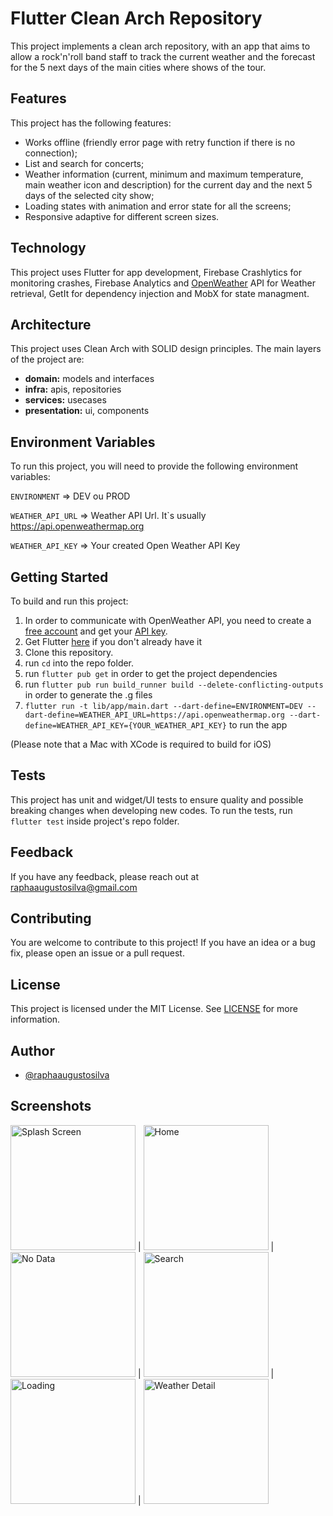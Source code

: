 # Flutter Clean Arch Repository

This project implements a clean arch repository, with an app that aims to allow a rock'n'roll band staff to track the current weather and the forecast for the 5 next days of the main cities where shows of the tour.


## Features
This project has the following features:
- Works offline (friendly error page with retry function if there is no connection);
- List and search for concerts;
- Weather information (current, minimum and maximum temperature, main weather icon and description) for the current day and the next 5 days of the selected city show;
- Loading states with animation and error state for all the screens;
- Responsive adaptive for different screen sizes.

## Technology
This project uses Flutter for app development, Firebase Crashlytics for monitoring crashes, Firebase Analytics and [OpenWeather](https://openweathermap.org) API for Weather retrieval, GetIt for dependency injection and MobX for state managment.

## Architecture
This project uses Clean Arch with SOLID design principles. The main layers of the project are: 
* **domain:** models and interfaces
* **infra:** apis, repositories
* **services:** usecases
* **presentation:** ui, components

## Environment Variables

To run this project, you will need to provide the following environment variables:

`ENVIRONMENT` => DEV ou PROD

`WEATHER_API_URL` => Weather API Url. It`s usually https://api.openweathermap.org

`WEATHER_API_KEY` => Your created Open Weather API Key


## Getting Started
To build and run this project:
1. In order to communicate with OpenWeather API, you need to create a [free account](https://home.openweathermap.org/users/sign_up) and get your [API key](https://home.openweathermap.org/api_keys).
2. Get Flutter [here](https://flutter.dev) if you don't already have it
3. Clone this repository.
4. run `cd` into the repo folder.
5. run `flutter pub get` in order to get the project dependencies
6. run `flutter pub run build_runner build --delete-conflicting-outputs` in order to generate the .g files
7. `flutter run -t lib/app/main.dart --dart-define=ENVIRONMENT=DEV --dart-define=WEATHER_API_URL=https://api.openweathermap.org --dart-define=WEATHER_API_KEY={YOUR_WEATHER_API_KEY}` to run the app

(Please note that a Mac with XCode is required to build for iOS)

## Tests

This project has unit and widget/UI tests to ensure quality and possible breaking changes when developing new codes.
To run the tests, run `flutter test` inside project's repo folder.


## Feedback

If you have any feedback, please reach out at raphaaugustosilva@gmail.com


## Contributing

You are welcome to contribute to this project! If you have an idea or a bug fix, please open an issue or a pull request.

## License

This project is licensed under the MIT License. See [LICENSE](https://choosealicense.com/licenses/mit/) for more information.


## Author

- [@raphaaugustosilva](https://www.github.com/raphaaugustosilva)


## Screenshots

<img src="https://firebasestorage.googleapis.com/v0/b/rapha-weather-forecast.appspot.com/o/screenshots%2F01.splash.PNG?alt=media&token=87c9e969-353d-4efd-8175-aa0966897e8d&_gl=1*16rs3rz*_ga*MTY5NzEwMzk2Ny4xNjk2MzgyMTM0*_ga_CW55HF8NVT*MTY5NzUwMjE5MC4xMi4xLjE2OTc1MDIzNzcuNjAuMC4w" alt="Splash Screen" width="200">  |  <img src="https://firebasestorage.googleapis.com/v0/b/rapha-weather-forecast.appspot.com/o/screenshots%2F02.home.PNG?alt=media&token=c3dcbc68-2466-4e19-b447-3a24ad6d813d&_gl=1*xp6358*_ga*MTY5NzEwMzk2Ny4xNjk2MzgyMTM0*_ga_CW55HF8NVT*MTY5NzUwMjE5MC4xMi4xLjE2OTc1MDI1OTkuNjAuMC4w" alt="Home" width="200">  |  <img src="https://firebasestorage.googleapis.com/v0/b/rapha-weather-forecast.appspot.com/o/screenshots%2F03.no_data.PNG?alt=media&token=19bfa5e2-4b80-4f86-8e2e-bc2cccf19599&_gl=1*qthimu*_ga*MTY5NzEwMzk2Ny4xNjk2MzgyMTM0*_ga_CW55HF8NVT*MTY5NzUwMjE5MC4xMi4xLjE2OTc1MDI2NDQuMTUuMC4w" alt="No Data" width="200">  |  <img src="https://firebasestorage.googleapis.com/v0/b/rapha-weather-forecast.appspot.com/o/screenshots%2F04.search.PNG?alt=media&token=1e0a191a-9b97-40b5-86a9-e5bdf66792ee&_gl=1*6gfxeg*_ga*MTY5NzEwMzk2Ny4xNjk2MzgyMTM0*_ga_CW55HF8NVT*MTY5NzUwMjE5MC4xMi4xLjE2OTc1MDI2NjQuNTguMC4w" alt="Search" width="200">  |  <img src="https://firebasestorage.googleapis.com/v0/b/rapha-weather-forecast.appspot.com/o/screenshots%2F05.loading.PNG?alt=media&token=c31ee80a-33e6-4425-b470-67e35c2b211a&_gl=1*1yozxqj*_ga*MTY5NzEwMzk2Ny4xNjk2MzgyMTM0*_ga_CW55HF8NVT*MTY5NzUwMjE5MC4xMi4xLjE2OTc1MDI2ODguMzQuMC4w" alt="Loading" width="200">  |  <img src="https://firebasestorage.googleapis.com/v0/b/rapha-weather-forecast.appspot.com/o/screenshots%2F06.weather_detail.PNG?alt=media&token=36f3dc1d-1ec0-4949-b1e5-c7da18f6250e&_gl=1*owvlr4*_ga*MTY5NzEwMzk2Ny4xNjk2MzgyMTM0*_ga_CW55HF8NVT*MTY5NzUwMjE5MC4xMi4xLjE2OTc1MDI2OTkuMjMuMC4w" alt="Weather Detail" width="200">
